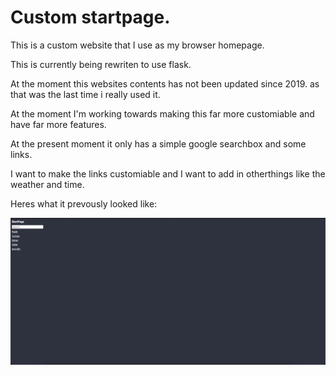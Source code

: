 # Custom startpage.
This is a custom website that I use as my browser homepage.

This is currently being rewriten to use flask.

At the moment this websites contents has not been updated since 2019. as that was the last time i really used it.

At the moment I'm working towards making this far more customiable and have far more features.

At the present moment it only has a simple google searchbox and some links.

I want to make the links customiable and I want to add in otherthings like the weather and time.

Heres what it prevously looked like:

![Old website interface](/docs/images/oldstart.png "Old website interface")